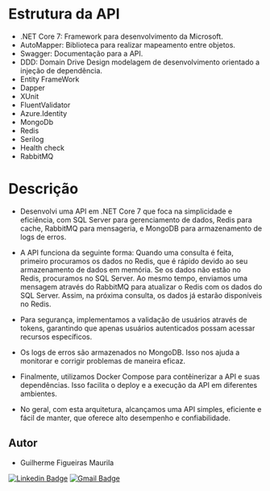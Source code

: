 # Estrutura da API
- .NET Core 7: Framework para desenvolvimento da Microsoft.
- AutoMapper: Biblioteca para realizar mapeamento entre objetos.
- Swagger: Documentação para a API.
- DDD: Domain Drive Design modelagem de desenvolvimento orientado a injeção de dependência.
- Entity FrameWork
- Dapper
- XUnit
- FluentValidator
- Azure.Identity
- MongoDb
- Redis
- Serilog
- Health check
- RabbitMQ


# Descrição 
- Desenvolvi uma API em .NET Core 7 que foca na simplicidade e eficiência, com SQL Server para gerenciamento de dados, Redis para cache, RabbitMQ para mensageria, e MongoDB para armazenamento de logs de erros.

- A API funciona da seguinte forma: Quando uma consulta é feita, primeiro procuramos os dados no Redis, que é rápido devido ao seu armazenamento de dados em memória. Se os dados não estão no Redis, procuramos no SQL Server. Ao mesmo tempo, enviamos uma mensagem através do RabbitMQ para atualizar o Redis com os dados do SQL Server. Assim, na próxima consulta, os dados já estarão disponíveis no Redis.

- Para segurança, implementamos a validação de usuários através de tokens, garantindo que apenas usuários autenticados possam acessar recursos específicos.

- Os logs de erros são armazenados no MongoDB. Isso nos ajuda a monitorar e corrigir problemas de maneira eficaz.

- Finalmente, utilizamos Docker Compose para contêinerizar a API e suas dependências. Isso facilita o deploy e a execução da API em diferentes ambientes.

- No geral, com esta arquitetura, alcançamos uma API simples, eficiente e fácil de manter, que oferece alto desempenho e confiabilidade.


## Autor

- Guilherme Figueiras Maurila

[![Linkedin Badge](https://img.shields.io/badge/-Guilherme_Figueiras_Maurila-blue?style=flat-square&logo=Linkedin&logoColor=white&link=https://www.linkedin.com/in/guilherme-maurila-58250026/)](https://www.linkedin.com/in/guilherme-maurila-58250026/)
[![Gmail Badge](https://img.shields.io/badge/-gfmaurila@gmail.com-c14438?style=flat-square&logo=Gmail&logoColor=white&link=mailto:gfmaurila@gmail.com)](mailto:gfmaurila@gmail.com)
